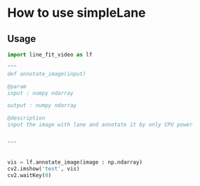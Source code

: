 How to use simpleLane
==========

Usage
------
```python
import line_fit_video as lf 

"""
def annotate_image(input)

@param
input : numpy ndarray

output : numpy ndarray

@description
input the image with lane and annotate it by only CPU power


"""


vis = lf.annotate_image(image : np.ndarray)
cv2.imshow('test', vis)
cv2.waitKey(0)
```
